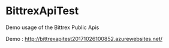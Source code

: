 # BittrexApiTest

Demo usage of the Bittrex Public Apis

Demo : http://bittrexapitest20171026100852.azurewebsites.net/
